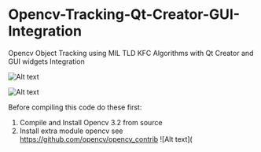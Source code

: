 # Opencv-Tracking-Qt-Creator-GUI-Integration
Opencv Object Tracking using MIL TLD KFC Algorithms with Qt Creator and GUI widgets Integration

![Alt text](https://github.com/kikikyaranusa/Opencv-Tracking-Qt-Creator-GUI-Integration/blob/master/screenshots/Screenshot%20from%202017-05-17%2009-30-10.png "Tracking with Qt GUI  Form Desigh")

![Alt text](https://github.com/kikikyaranusa/Opencv-Tracking-Qt-Creator-GUI-Integration/blob/master/screenshots/Screenshot%20from%202017-05-17%2009-55-09.png "Tracking with Qt GUI")

Before compiling this code do these first:
1. Compile and Install Opencv 3.2 from source 
2. Install extra module opencv see https://github.com/opencv/opencv_contrib
![Alt text](
